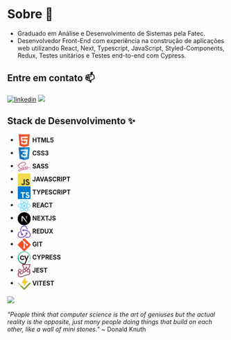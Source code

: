 # Sobre 👋
- Graduado em Análise e Desenvolvimento de Sistemas pela Fatec.
- Desenvolvedor Front-End com experiência na construção de aplicações web utilizando React, Next, Typescript, JavaScript, Styled-Components, Redux, Testes unitários e Testes end-to-end com Cypress.<br>

## Entre em contato 📫
<a href="https://www.linkedin.com/in/jean-silva-ab2272200" target="_blank"><img alt="linkedin" src="https://img.shields.io/badge/LinkedIn-0077B5?style=for-the-badge&logo=linkedin&logoColor=white"></img></a>
<a href="mailto:jean.luca.dev@outlook.com" target="_blank"><img src="https://img.shields.io/badge/Microsoft_Outlook-0078D4?style=for-the-badge&logo=microsoft-outlook&logoColor=white"></img></a>

## Stack de Desenvolvimento ✨
<ul>
  <li>
    <img align="center" alt="Html" height="30" src="https://github.com/devicons/devicon/blob/master/icons/html5/html5-original.svg">
    <strong>HTML5</strong>
  </li>
  <li>
    <img align="center" alt="css3" height="30" src="https://github.com/devicons/devicon/blob/master/icons/css3/css3-original.svg">
    <strong>CSS3</strong>
  </li>
  <li>
    <img align="center" alt="sass" height="30" src="https://github.com/devicons/devicon/blob/master/icons/sass/sass-original.svg">
    <strong>SASS</strong>
  </li>
  <li>
    <img align="center" alt="javascript" height="30" src="https://github.com/devicons/devicon/blob/master/icons/javascript/javascript-original.svg">  
    <strong>JAVASCRIPT</strong>
  </li>
  <li>
    <img align="center" alt="javascript" height="30" src="https://github.com/devicons/devicon/blob/master/icons/typescript/typescript-original.svg">
    <strong>TYPESCRIPT</strong>
  </li>
  <li>
    <img align="center" alt="React" height="30" src="https://github.com/devicons/devicon/blob/master/icons/react/react-original.svg">
    <strong>REACT</strong>
  </li>
  <li>
    <img align="center" alt="git" height="30" src="https://github.com/devicons/devicon/blob/master/icons/nextjs/nextjs-original.svg">
    <strong>NEXTJS</strong>
  </li>
  <li>
    <img align="center" alt="git" height="30" src="https://github.com/devicons/devicon/blob/master/icons/redux/redux-original.svg">
    <strong>REDUX</strong>
  </li>
  <li>
    <img align="center" alt="git" height="30" src="https://github.com/devicons/devicon/blob/master/icons/git/git-original.svg">  
    <strong>GIT</strong>
  </li>
  <li>
    <img align="center" alt="git" height="30" src="https://github.com/devicons/devicon/blob/master/icons/cypressio/cypressio-original.svg">
    <strong>CYPRESS</strong>
  </li>
  <li>
    <img align="center" alt="git" height="30" src="https://github.com/devicons/devicon/blob/master/icons/jest/jest-plain.svg"> 
    <strong>JEST</strong>
  </li>
  <li>
    <img align="center" alt="git" height="30" src="https://github.com/devicons/devicon/blob/master/icons/vitest/vitest-original.svg"> 
    <strong>VITEST</strong>
  </li>
  
</ul>

<p>
  <img height="160" src="https://github-readme-stats-anuraghazra1.vercel.app/api/top-langs/?username=JeanLuca999&layout=compact&theme=radical&langs_count=8" />
</p>

<p>
  <em>"People think that computer science is the art of geniuses but the actual reality is the opposite, just many people doing things that build on each other, like a wall of mini stones."</em> ~ Donald Knuth
</p>
<!--
**JeanLuca999/JeanLuca999** is a ✨ _special_ ✨ repository because its `README.md` (this file) appears on your GitHub profile.

Here are some ideas to get you started:

- 🔭 I’m currently working on ...
- 🌱 I’m currently learning ...
- 👯 I’m looking to collaborate on ...
- 🤔 I’m looking for help with ...
- 💬 Ask me about ...
- 📫 How to reach me: ...
- 😄 Pronouns: ...
- ⚡ Fun fact: ...
-->
